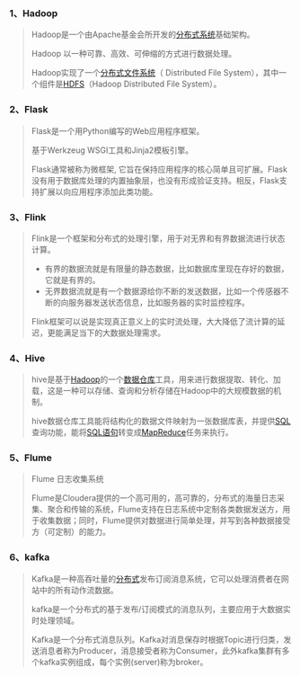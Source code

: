 ### 1、Hadoop

> Hadoop是一个由Apache基金会所开发的[分布式系统](https://baike.baidu.com/item/%E5%88%86%E5%B8%83%E5%BC%8F%E7%B3%BB%E7%BB%9F/4905336?fromModule=lemma_inlink "分布式系统")基础架构。 
> 
> Hadoop 以一种可靠、高效、可伸缩的方式进行数据处理。
> 
> Hadoop实现了一个[分布式文件系统](https://baike.baidu.com/item/%E5%88%86%E5%B8%83%E5%BC%8F%E6%96%87%E4%BB%B6%E7%B3%BB%E7%BB%9F/1250388?fromModule=lemma_inlink "分布式文件系统")（ Distributed File System），其中一个组件是[HDFS](https://baike.baidu.com/item/HDFS/4836121?fromModule=lemma_inlink "HDFS")（Hadoop Distributed File System）。

### 2、Flask

> Flask是一个用Python编写的Web应用程序框架。
> 
> 基于Werkzeug WSGI工具和Jinja2模板引擎。
> 
> Flask通常被称为微框架, 它旨在保持应用程序的核心简单且可扩展。Flask没有用于数据库处理的内置抽象层，也没有形成验证支持。相反，Flask支持扩展以向应用程序添加此类功能。

### 3、Flink

> Flink是一个框架和分布式的处理引擎，用于对无界和有界数据流进行状态计算。
> 
> - 有界的数据流就是有限量的静态数据，比如数据库里现在存好的数据，它就是有界的。
> - 无界数据流就是有一个数据源给你不断的发送数据，比如一个传感器不断的向服务器发送状态信息，比如服务器的实时监控程序。
> 
> Flink框架可以说是实现真正意义上的实时流处理，大大降低了流计算的延迟，更能满足当下的大数据处理需求。

### 4、Hive

> hive是基于[Hadoop](https://baike.baidu.com/item/Hadoop/3526507?fromModule=lemma_inlink "Hadoop")的一个[数据仓库](https://baike.baidu.com/item/%E6%95%B0%E6%8D%AE%E4%BB%93%E5%BA%93/381916?fromModule=lemma_inlink "数据仓库")工具，用来进行数据提取、转化、加载，这是一种可以存储、查询和分析存储在Hadoop中的大规模数据的机制。
> 
> hive数据仓库工具能将结构化的数据文件映射为一张数据库表，并提供[SQL](https://baike.baidu.com/item/SQL/86007?fromModule=lemma_inlink "SQL")查询功能，能将[SQL语句](https://baike.baidu.com/item/SQL%E8%AF%AD%E5%8F%A5/5714895?fromModule=lemma_inlink "SQL语句")转变成[MapReduce](https://baike.baidu.com/item/MapReduce/133425?fromModule=lemma_inlink "MapReduce")任务来执行。

### 5、Flume

> Flume 日志收集系统
> 
> Flume是Cloudera提供的一个高可用的，高可靠的，分布式的海量日志采集、聚合和传输的系统，Flume支持在日志系统中定制各类数据发送方，用于收集数据；同时，Flume提供对数据进行简单处理，并写到各种数据接受方（可定制）的能力。

### 6、kafka

> Kafka是一种高吞吐量的[分布式](https://baike.baidu.com/item/%E5%88%86%E5%B8%83%E5%BC%8F/19276232?fromModule=lemma_inlink "分布式")发布订阅消息系统，它可以处理消费者在网站中的所有动作流数据。
> 
> kafka是一个分布式的基于发布/订阅模式的消息队列，主要应用于大数据实时处理领域。
> 
> Kafka是一个分布式消息队列。Kafka对消息保存时根据Topic进行归类，发送消息者称为Producer，消息接受者称为Consumer，此外kafka集群有多个kafka实例组成，每个实例(server)称为broker。